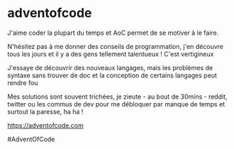 # adventofcode

J'aime coder la plupart du temps et AoC permet de se motiver à le faire.

N'hésitez pas à me donner des conseils de programmation, j'en découvre tous les jours et il y a des gens tellement talentueux ! C'est vertigineux

J'essaye de découvrir des nouveaux langages, mais les problèmes de syntaxe sans trouver de doc et la conception de certains langages peut rendre fou

Mes solutions sont souvent trichées, je zieute - au bout de 30mins - reddit, twitter ou les commus de dev pour me débloquer par manque de temps et surtout la paresse, ha ha !

https://adventofcode.com

#AdventOfCode

